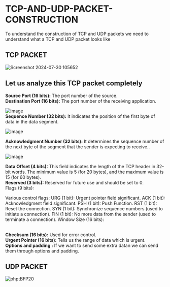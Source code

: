 # TCP-AND-UDP-PACKET-CONSTRUCTION
<P> To understand the construction of TCP and UDP packets we need to understand what a TCP and UDP packet looks like</P>
<h2>TCP PACKET</h2>

![Screenshot 2024-07-30 105652](https://github.com/user-attachments/assets/a78a9c99-e801-4cc9-a8a7-a51f78377296)
<h2>Let us analyze this TCP packet completely</h2>
<B>Source Port (16 bits):</B>
The port number of the source.
<br>
<b>Destination Port (16 bits):</b>
The port number of the receiving application.

![image](https://github.com/user-attachments/assets/c973b5ae-91d7-4763-a65d-e3c89d17ee98)
<br>
<B>Sequence Number (32 bits):</B>
 It indicates the position of the first byte of data in the data segment.<br>
 
 ![image](https://github.com/user-attachments/assets/e83cf94f-7338-4172-8e68-7d7be047f447)

<B>Acknowledgment Number (32 bits):</B>
It determines  the sequence number of the next byte of the segment that the sender is expecting to receive..<br>

![image](https://github.com/user-attachments/assets/745a22c4-48d8-4e67-be75-86263168c468)

<b>Data Offset (4 bits):</b>
This field indicates the length of the TCP header in 32-bit words. The minimum value is 5 (for 20 bytes), and the maximum value is 15 (for 60 bytes).<br>
<b>Reserved (3 bits):</b>
Reserved for future use and should be set to 0.<br>
Flags (9 bits):

Various control flags:
URG (1 bit): Urgent pointer field significant.
ACK (1 bit): Acknowledgment field significant.
PSH (1 bit): Push Function.
RST (1 bit): Reset the connection.
SYN (1 bit): Synchronize sequence numbers (used to initiate a connection).
FIN (1 bit): No more data from the sender (used to terminate a connection).
Window Size (16 bits):

<br>
<b>Checksum (16 bits):</b>
Used for error control.
<br>
<B>Urgent Pointer (16 bits):</b>
Tells us the range of data which is urgent.
<br>
<b>Options and padding :</b>
If we want to send some extra datan we can send them through options and padding.
<br>
<h2>UDP PACKET</h2>

![phptBFP20](https://github.com/user-attachments/assets/a4da21fc-0a6a-43f0-aa19-5359e0569295)





